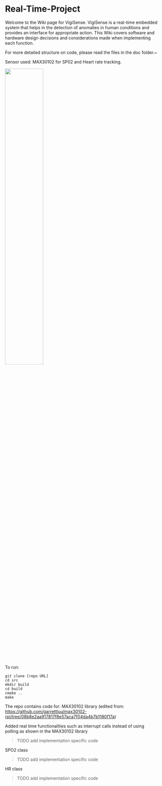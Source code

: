 # Real-Time-Project

Welcome to the Wiki page for VigiSense. VigiSense is a real-time embedded system that helps in the detection of anomalies in human conditions and provides an interface for appropriate action. This Wiki covers software and hardware design decisions and considerations made when implementing each function.

For more detailed structure on code, please read the files in the doc folder.~

Sensor used: MAX30102 for SP02 and Heart rate tracking.

<img src="https://external-content.duckduckgo.com/iu/?u=https%3A%2F%2Fwww.teachmemicro.com%2Fwp-content%2Fuploads%2F2021%2F07%2Frcwl-0531-max30102-black.png&f=1&nofb=1&ipt=9ff3e6a089094f3931a784f4827127560ea252566191e61f5f050404fc3fe3a1&ipo=images" width="50%">

To run:
```
git clone [repo URL]
cd src
mkdir build
cd build
cmake ..
make
```

The repo contains code for:
MAX30102 library (edited from: https://github.com/garrettluu/max30102-rpi/tree/08b8e2aa917817f8e57aca7f04da4b7b1180f17a)

Added real time functionalities such as interrupt calls instead of using polling as shown in the MAX30102 library
> TODO add implementation specific code

SPO2 class
> TODO add implementation specific code

HR class
> TODO add implementation specific code

